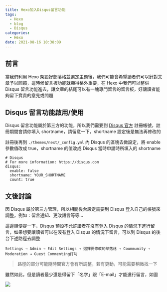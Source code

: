 ```yaml
---
title: Hexo加入Disqus留言功能
tags:
  - Hexo
  - blog
  - Disqus
categories:
  - Hexo
date: 2021-08-16 10:38:09
---
```


## 前言

當我們利用 Hexo 架設好部落格並選定主題後，我們可能會希望讀者們可以針對文章予以回饋，這時候留言板功能就顯得格外重要，在 Hexo 中我們可以整併 Disqus 留言功能進去，讓文章的結尾可以有一塊專門留言的留言板，好讓讀者能夠留下寶貴的意見或問題

<!--more-->

## Disqus 留言功能啟用/使用

Disqus 留言功能屬於第三方的功能，所以我們需要到 [Disqus 官方](https://disqus.com) 註冊帳號，註冊期間會請你填入 shortname，請留意一下，shortname 設定後是無法再修改的

註冊後再到 `./themes/next/_config.yml` 內 Disqus 的區塊去做設定，將 enable 參數值改成 true，shortname 的值改成 Disqus 當時申請時所填入的 shortname

```
# Disqus
# For more information: https://disqus.com
disqus:
  enable: false
  shortname: YOUR_SHORTNAME
  count: true
```

## 文後討論

因 Disqus 屬於第三方管理，所以相關後台設定需要到 Disqus 登入自己的帳號來調整，例如：留言通知、更改語言等等...

這邊順便提一下，Disqus 預設不允許讀者在沒有登入 Disqus 的情況下進行留言，如果想要讓讀者可以在沒有登入 Disqus 的情況下留言，可以到 Disqus 的後台下述路徑去調整

```
Settings → Admin → Edit Settings → 選擇要修改的部落格 → Coummunity → Moderation → Guest Commenting打勾
```

> 路徑的部分可能隨時間官方會有所調整，若有更動，可能需要稍微找一下

雖然如此，但是讀者最少還是得留下「名字」跟「E-mail」才能進行留言，如圖

![](0.png)
